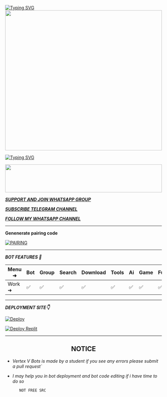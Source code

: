 [![Typing SVG](https://readme-typing-svg.herokuapp.com?font=Rockstar-ExtraBold&color=F33A6A&lines=WELCOME+TO+VERTEX+V+MD+BOTS+MADE+BY;RAMADHAN;THANKS+FOR+VISITING+MY+REPO)](https://git.io/typing-svg)<img src="https://files.catbox.moe/a01tjg.jpg" height="450" width="100%">

<a href="https://git.io/typing-svg"><img src="https://readme-typing-svg.demolab.com?font=Black+Ops+One&size=50&pause=1000&color=F70707&center=true&width=910&height=100&lines=VERTEX+V" alt="Typing SVG" /></a>
  </p>
<img src="https://i.imgur.com/dBaSKWF.gif" height="90" width="100%">

***[SUPPORT AND JOIN WHATSAPP GROUP](https://chat.whatsapp.com/L99p40mHUAaJXVZ6Ra0FsW)***

***[SUBSCRIBE TELEGRAM CHANNEL](https://t.me/free_for_all_scriptsgiveway)***

***[FOLLOW MY WHATSAPP CHANNEL](https://whatsapp.com/channel/0029VakZxvW8Pgs8FIrFQx0P)***

------------------------------------------

**Genenerate pairing code**



<a href="https://web-three-nu-67.vercel.app/" target="_blank"><img alt='PAIRING' src='https://img.shields.io/badge/PAIRING CODE-magenta?style=for-the-badge&logo=opencv&logoColor=white'/></a>

-------------------------

***BOT FEATURES 💌***

| Menu ⁠➜ | Bot | Group | Search | Download | Tools | Ai | Game | Fun | Owner | Bug | Convert | List |
| --------| --- | ----- | ------ | -------- | ----- | -- | ---- | --- | ----- | ----| --------| -----|
| Work ➜ |  ✅ |   ✅  |    ✅  |     ✅   |   ✅  | ✅ |   ✅ |  ✅ |  ✅   | ✅  |    ✅   |  ✅  |

---------------------

*****DEPLOYMENT SITE👇*****

[![Deploy](https://www.herokucdn.com/deploy/button.svg)](https://heroku.com/deploy?template=https://github.com/Badtechramadhan/VERTEX-V)
  
<a href='https://replit.com/~' target="_blank"><img alt='Deploy Replit' src='https://img.shields.io/badge/DEPLOY REPLIT-100000?style=for-the-badge&logo=scan&logoColor=white&labelColor=black&color=black'/></a>

----------------------
<h2 align="center">  NOTICE
</h2>
   
 
- *Vertex V Bots is made by a student if you see any errors please submit a pull request`*
- *I may help you in bot deployment and bot code editing if i have time to do so*





         NOT FREE SRC 
